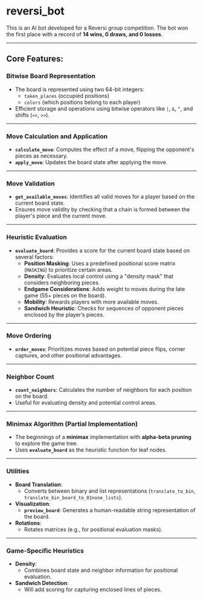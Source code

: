 # reversi_bot

This is an AI bot developed for a Reversi group competition. The bot won the first place with a record of **14 wins, 0 draws, and 0 losses**.

---

## Core Features:

### Bitwise Board Representation
- The board is represented using two 64-bit integers:
  - `taken_places` (occupied positions)
  - `colors` (which positions belong to each player)
- Efficient storage and operations using bitwise operators like `|`, `&`, `^`, and shifts (`<<`, `>>`).

---

### Move Calculation and Application
- **`calculate_move`**: Computes the effect of a move, flipping the opponent's pieces as necessary.
- **`apply_move`**: Updates the board state after applying the move.

---

### Move Validation
- **`get_available_moves`**: Identifies all valid moves for a player based on the current board state.
- Ensures move validity by checking that a chain is formed between the player's piece and the current move.

---

### Heuristic Evaluation
- **`evaluate_board`**: Provides a score for the current board state based on several factors:
  - **Position Masking**: Uses a predefined positional score matrix (`MASKING`) to prioritize certain areas.
  - **Density**: Evaluates local control using a "density mask" that considers neighboring pieces.
  - **Endgame Considerations**: Adds weight to moves during the late game (55+ pieces on the board).
  - **Mobility**: Rewards players with more available moves.
  - **Sandwich Heuristic**: Checks for sequences of opponent pieces enclosed by the player’s pieces.

---

### Move Ordering
- **`order_moves`**: Prioritizes moves based on potential piece flips, corner captures, and other positional advantages.

---

### Neighbor Count
- **`count_neighbors`**: Calculates the number of neighbors for each position on the board.
- Useful for evaluating density and potential control areas.

---

### Minimax Algorithm (Partial Implementation)
- The beginnings of a **minimax** implementation with **alpha-beta pruning** to explore the game tree.
- Uses **`evaluate_board`** as the heuristic function for leaf nodes.

---

### Utilities
- **Board Translation**:
  - Converts between binary and list representations (`translate_to_bin`, `translate_bin_board_to_01none_lists`).
- **Visualization**:
  - **`preview_board`**: Generates a human-readable string representation of the board.
- **Rotations**:
  - Rotates matrices (e.g., for positional evaluation masks).

---

### Game-Specific Heuristics
- **Density**:
  - Combines board state and neighbor information for positional evaluation.
- **Sandwich Detection**:
  - Will add scoring for capturing enclosed lines of pieces.
